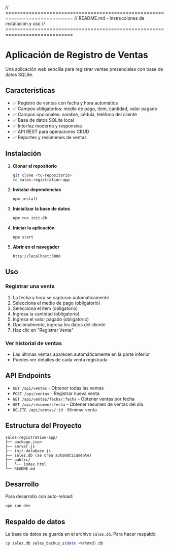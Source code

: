 // =============================================================================
// README.md - Instrucciones de instalación y uso
// =============================================================================
# Aplicación de Registro de Ventas

Una aplicación web sencilla para registrar ventas presenciales con base de datos SQLite.

## Características

- ✅ Registro de ventas con fecha y hora automática
- ✅ Campos obligatorios: medio de pago, item, cantidad, valor pagado
- ✅ Campos opcionales: nombre, cédula, teléfono del cliente
- ✅ Base de datos SQLite local
- ✅ Interfaz moderna y responsiva
- ✅ API REST para operaciones CRUD
- ✅ Reportes y resúmenes de ventas

## Instalación

1. **Clonar el repositorio**
   ```bash
   git clone <tu-repositorio>
   cd sales-registration-app
   ```

2. **Instalar dependencias**
   ```bash
   npm install
   ```

3. **Inicializar la base de datos**
   ```bash
   npm run init-db
   ```

4. **Iniciar la aplicación**
   ```bash
   npm start
   ```

5. **Abrir en el navegador**
   ```
   http://localhost:3000
   ```

## Uso

### Registrar una venta
1. La fecha y hora se capturan automáticamente
2. Selecciona el medio de pago (obligatorio)
3. Selecciona el item (obligatorio)
4. Ingresa la cantidad (obligatorio)
5. Ingresa el valor pagado (obligatorio)
6. Opcionalmente, ingresa los datos del cliente
7. Haz clic en "Registrar Venta"

### Ver historial de ventas
- Las últimas ventas aparecen automáticamente en la parte inferior
- Puedes ver detalles de cada venta registrada

## API Endpoints

- `GET /api/ventas` - Obtener todas las ventas
- `POST /api/ventas` - Registrar nueva venta
- `GET /api/ventas/fecha/:fecha` - Obtener ventas por fecha
- `GET /api/resumen/:fecha` - Obtener resumen de ventas del día
- `DELETE /api/ventas/:id` - Eliminar venta

## Estructura del Proyecto

```
sales-registration-app/
├── package.json
├── server.js
├── init-database.js
├── sales.db (se crea automáticamente)
├── public/
│   └── index.html
└── README.md
```

## Desarrollo

Para desarrollo con auto-reload:
```bash
npm run dev
```

## Respaldo de datos

La base de datos se guarda en el archivo `sales.db`. Para hacer respaldo:
```bash
cp sales.db sales_backup_$(date +%Y%m%d).db
```